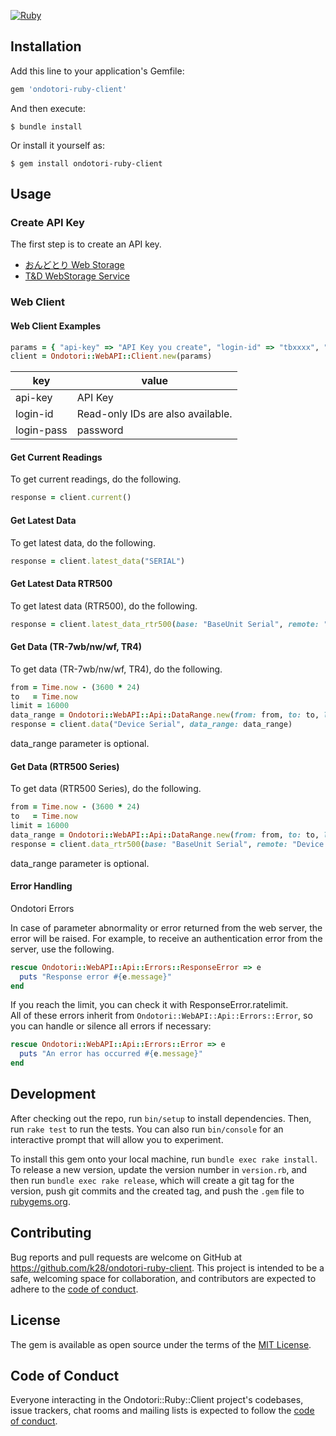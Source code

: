 [![Ruby](https://github.com/k28/ondotori-ruby-client/actions/workflows/main.yml/badge.svg)](https://github.com/k28/ondotori-ruby-client/actions/workflows/main.yml)

## Installation

Add this line to your application's Gemfile:

```ruby
gem 'ondotori-ruby-client'
```

And then execute:

    $ bundle install

Or install it yourself as:

    $ gem install ondotori-ruby-client

## Usage

### Create API Key

The first step is to create an API key.

- [おんどとり Web Storage](https://ondotori.webstorage.jp/account/create-apikey.php)
- [T&D WebStorage Service](https://www.webstorage-service.com/account/create-apikey.php)

### Web Client

#### Web Client Examples

```ruby
params = { "api-key" => "API Key you create", "login-id" => "tbxxxx", "login-pass" => "password"}
client = Ondotori::WebAPI::Client.new(params)
```

| key        | value                             |
|------------|-----------------------------------|
| api-key    | API Key                           |
| login-id   | Read-only IDs are also available. |
| login-pass | password                          |


#### Get Current Readings

To get current readings, do the following.

```ruby
response = client.current()
```

#### Get Latest Data

To get latest data, do the following.

```ruby
response = client.latest_data("SERIAL")
```

#### Get Latest Data RTR500

To get latest data (RTR500), do the following.

```ruby
response = client.latest_data_rtr500(base: "BaseUnit Serial", remote: "RemoteUnit Serial")
```

#### Get Data (TR-7wb/nw/wf, TR4)

To get data (TR-7wb/nw/wf, TR4), do the following.

```ruby
from = Time.now - (3600 * 24)
to   = Time.now
limit = 16000
data_range = Ondotori::WebAPI::Api::DataRange.new(from: from, to: to, limit: 10)
response = client.data("Device Serial", data_range: data_range)
```

data_range parameter is optional.

#### Get Data (RTR500 Series)

To get data (RTR500 Series), do the following.

```ruby
from = Time.now - (3600 * 24)
to   = Time.now
limit = 16000
data_range = Ondotori::WebAPI::Api::DataRange.new(from: from, to: to, limit: 10)
response = client.data_rtr500(base: "BaseUnit Serial", remote: "Device Serial", data_range: data_range)
```

data_range parameter is optional.

#### Error Handling

Ondotori Errors

In case of parameter abnormality or error returned from the web server, the error will be raised.
For example, to receive an authentication error from the server, use the following.

```ruby
rescue Ondotori::WebAPI::Api::Errors::ResponseError => e
  puts "Response error #{e.message}"
end
```

If you reach the limit, you can check it with ResponseError.ratelimit.  
All of these errors inherit from `Ondotori::WebAPI::Api::Errors::Error`, so you can handle or silence all errors if necessary:

```ruby
rescue Ondotori::WebAPI::Api::Errors::Error => e
  puts "An error has occurred #{e.message}"
end
```

## Development

After checking out the repo, run `bin/setup` to install dependencies. Then, run `rake test` to run the tests. You can also run `bin/console` for an interactive prompt that will allow you to experiment.

To install this gem onto your local machine, run `bundle exec rake install`. To release a new version, update the version number in `version.rb`, and then run `bundle exec rake release`, which will create a git tag for the version, push git commits and the created tag, and push the `.gem` file to [rubygems.org](https://rubygems.org).

## Contributing

Bug reports and pull requests are welcome on GitHub at https://github.com/k28/ondotori-ruby-client. This project is intended to be a safe, welcoming space for collaboration, and contributors are expected to adhere to the [code of conduct](https://github.com/[USERNAME]/ondotori-ruby-client/blob/master/CODE_OF_CONDUCT.md).

## License

The gem is available as open source under the terms of the [MIT License](https://opensource.org/licenses/MIT).

## Code of Conduct

Everyone interacting in the Ondotori::Ruby::Client project's codebases, issue trackers, chat rooms and mailing lists is expected to follow the [code of conduct](https://github.com/[USERNAME]/ondotori-ruby-client/blob/master/CODE_OF_CONDUCT.md).

